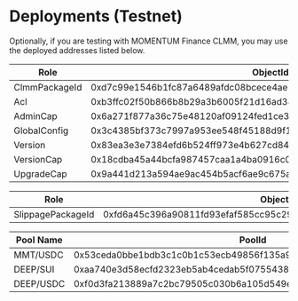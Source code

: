 # Deployments (Testnet)

Optionally, if you are testing with MOMENTUM Finance CLMM, you may use the deployed addresses listed below.&#x20;

| Role          | ObjectId                                                           |
| ------------- | ------------------------------------------------------------------ |
| ClmmPackageId | 0xd7c99e1546b1fc87a6489afdc08bcece4ae1340cbd8efd2ab152ad71dea0f0f2 |
| Acl           | 0xb3ffc02f50b866b8b29a3b6005f21d16ad386e33c20d384ee21610ba754ba899 |
| AdminCap      | 0x6a271f877a36c75e48120af09124fed1ce3464caf3254307f7ded086ff2120c9 |
| GlobalConfig  | 0x3c4385bf373c7997a953ee548f45188d9f1ca4284ec835467688d8ee276e1af7 |
| Version       | 0x83ea3e3e7384efd6b524ff973e4b627cd84d190c45d3f4fd9f5f4fc6c95fd26b |
| VersionCap    | 0x18cdba45a44bcfa987457caa1a4ba0916c0dcf9d026c603572ace24bedfd9cdf |
| UpgradeCap    | 0x9a441d213a594ae9ac454b5acf6ae9c675af8f50d1bc3a3383b9ba5877bc548d |



| Role              | ObjectId                                                           |
| ----------------- | ------------------------------------------------------------------ |
| SlippagePackageId | 0xfd6a45c396a90811fd93efaf585cc95c29aecd079c87822893f1e97e3fee8c50 |



| Pool Name | PoolId                                                             | coinXType                                                                          | coinYType                                                                        |
| --------- | ------------------------------------------------------------------ | ---------------------------------------------------------------------------------- | -------------------------------------------------------------------------------- |
| MMT/USDC  | 0x53ceda0bbe1bdb3c1c0b1c53ecb49856f135a9fffc91e5a50aa4045a3f8240f7 | 0x2cee0cb40dcda8dcbed23df9eafdf1638cdc9578380597cd00912bee45d41762::mmt::MMT       | 0x2cee0cb40dcda8dcbed23df9eafdf1638cdc9578380597cd00912bee45d41762::tUSDC::TUSDC |
| DEEP/SUI  | 0xaa740e3d58ecfd2323eb5ab4cedab5f07554385d96aea2d5050471aba1e2e0ea | 0x2cee0cb40dcda8dcbed23df9eafdf1638cdc9578380597cd00912bee45d41762::::tDEEP::TDEEP | 0x0000000000000000000000000000000000000000000000000000000000000002::sui::SUI     |
| DEEP/USDC | 0xf0d3fa213889a7c2bc79505c030b6a105d549e6608aeab201811af333f9b18a4 | 0x2cee0cb40dcda8dcbed23df9eafdf1638cdc9578380597cd00912bee45d41762::::tDEEP::TDEEP | 0x2cee0cb40dcda8dcbed23df9eafdf1638cdc9578380597cd00912bee45d41762::tUSDC::TUSDC |
